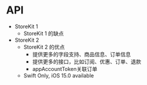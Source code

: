 
# API

- StoreKit 1
    - StoreKit 1 的缺点
- StoreKit 2
    - StoreKit 2 的优点
        - 提供更多的字段支持、商品信息、订单信息
        - 提供更多的接口，比如订阅、优惠、订单、退款
        - appAccountToken关联订单
    - Swift Only, iOS 15.0 available